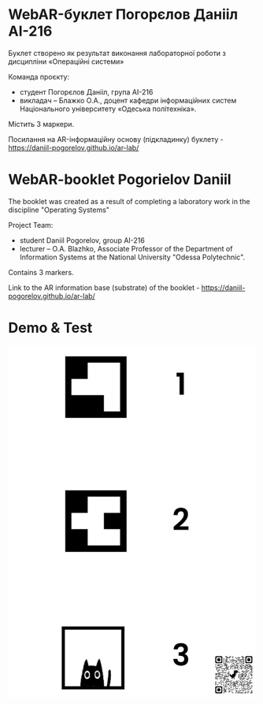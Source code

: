 # WebAR-буклет Погорєлов Данііл АІ-216
Буклет створено як результат виконання лабораторної роботи з дисципліни «Операційні системи»

Команда проєкту:
+ студент Погорєлов Данііл, група АІ-216
+ викладач – Блажко О.А., доцент кафедри інформаційних систем Національного університету «Одеська політехніка».

Містить 3 маркери.

Посилання на AR-інформаційну основу (підкладинку) буклету - https://daniil-pogorelov.github.io/ar-lab/

# WebAR-booklet Pogorielov Daniil
The booklet was created as a result of completing a laboratory work in the discipline "Operating Systems"

Project Team:
+ student Daniil Pogorelov, group AI-216
+ lecturer – O.A. Blazhko, Associate Professor of the Department of Information Systems at the National University "Odessa Polytechnic".

Contains 3 markers.

Link to the AR information base (substrate) of the booklet - https://daniil-pogorelov.github.io/ar-lab/

# Demo & Test

![Demonstration img](https://raw.githubusercontent.com/daniil-pogorelov/ar-lab/refs/heads/main/Pogorielov%20Daniil%20AI-216.png)
